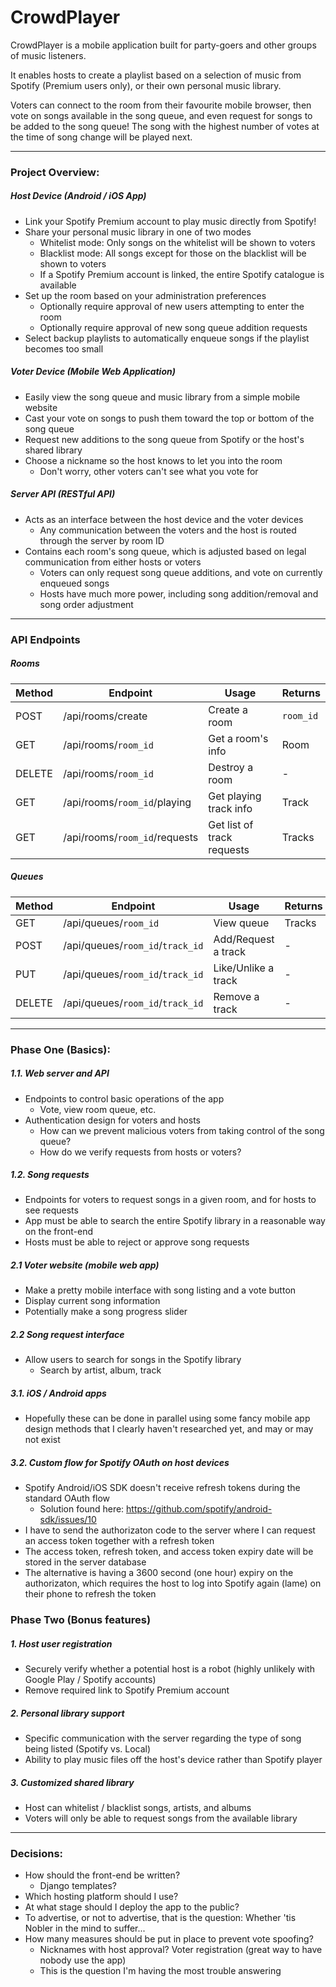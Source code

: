 # CrowdPlayer

CrowdPlayer is a mobile application built for party-goers and other groups of music listeners.

It enables hosts to create a playlist based on a selection of music from Spotify (Premium users only), or their own personal music library.

Voters can connect to the room from their favourite mobile browser, then vote on songs available in the song queue, and even request for songs to be added to the song queue! The song with the highest number of votes at the time of song change will be played next.

---
### Project Overview:

##### Host Device (Android / iOS App)
- Link your Spotify Premium account to play music directly from Spotify!
- Share your personal music library in one of two modes
	- Whitelist mode: Only songs on the whitelist will be shown to voters
	- Blacklist mode: All songs except for those on the blacklist will be shown to voters
	- If a Spotify Premium account is linked, the entire Spotify catalogue is available
- Set up the room based on your administration preferences
	- Optionally require approval of new users attempting to enter the room
	- Optionally require approval of new song queue addition requests
- Select backup playlists to automatically enqueue songs if the playlist becomes too small

##### Voter Device (Mobile Web Application)
- Easily view the song queue and music library from a simple mobile website
- Cast your vote on songs to push them toward the top or bottom of the song queue
- Request new additions to the song queue from Spotify or the host's shared library
- Choose a nickname so the host knows to let you into the room
	- Don't worry, other voters can't see what you vote for

##### Server API (RESTful API)
- Acts as an interface between the host device and the voter devices
	- Any communication between the voters and the host is routed through the server by room ID
- Contains each room's song queue, which is adjusted based on legal communication from either hosts or voters
	- Voters can only request song queue additions, and vote on currently enqueued songs
	- Hosts have much more power, including song addition/removal and song order adjustment

---
### API Endpoints

##### Rooms
|  Method  |  Endpoint  | Usage  |  Returns  |
| -------- | ---------- | ----------- | --------- |
| POST | /api/rooms/create | Create a room | `room_id` |
| GET | /api/rooms/`room_id` | Get a room's info | Room |
| DELETE | /api/rooms/`room_id` | Destroy a room | - |
| GET | /api/rooms/`room_id`/playing | Get playing track info | Track |
| GET | /api/rooms/`room_id`/requests | Get list of track requests | Tracks |

##### Queues
|  Method  |  Endpoint  |  Usage  |  Returns  |
| -------- | ---------- | ------- | --------- |
| GET | /api/queues/`room_id` | View queue | Tracks |
| POST | /api/queues/`room_id`/`track_id` | Add/Request a track | - |
| PUT | /api/queues/`room_id`/`track_id` | Like/Unlike a track | - |
| DELETE | /api/queues/`room_id`/`track_id` | Remove a track | - |


---
### Phase One (Basics):

##### 1.1. Web server and API
- Endpoints to control basic operations of the app
	- Vote, view room queue, etc.
- Authentication design for voters and hosts
	- How can we prevent malicious voters from taking control of the song queue?
	- How do we verify requests from hosts or voters?

##### 1.2. Song requests
- Endpoints for voters to request songs in a given room, and for hosts to see requests
- App must be able to search the entire Spotify library in a reasonable way on the front-end
- Hosts must be able to reject or approve song requests

##### 2.1 Voter website (mobile web app)
- Make a pretty mobile interface with song listing and a vote button
- Display current song information
- Potentially make a song progress slider

##### 2.2 Song request interface
- Allow users to search for songs in the Spotify library
	- Search by artist, album, track

##### 3.1. iOS / Android apps
- Hopefully these can be done in parallel using some fancy mobile app design methods that I clearly haven't researched yet, and may or may not exist

##### 3.2. Custom flow for Spotify OAuth on host devices
- Spotify Android/iOS SDK doesn't receive refresh tokens during the standard OAuth flow
	- Solution found here: https://github.com/spotify/android-sdk/issues/10
- I have to send the authorizaton code to the server where I can request an access token together with a refresh token
- The access token, refresh token, and access token expiry date will be stored in the server database
- The alternative is having a 3600 second (one hour) expiry on the authorizaton, which requires the host to log into Spotify again (lame) on their phone to refresh the token

### Phase Two (Bonus features)

##### 1. Host user registration
- Securely verify whether a potential host is a robot (highly unlikely with Google Play / Spotify accounts)
- Remove required link to Spotify Premium account

##### 2. Personal library support
- Specific communication with the server regarding the type of song being listed (Spotify vs. Local)
- Ability to play music files off the host's device rather than Spotify player

##### 3. Customized shared library
- Host can whitelist / blacklist songs, artists, and albums
- Voters will only be able to request songs from the available library

---
### Decisions:
- How should the front-end be written?
	- Django templates?
- Which hosting platform should I use?
- At what stage should I deploy the app to the public?
- To advertise, or not to advertise, that is the question: Whether 'tis Nobler in the mind to suffer...
- How many measures should be put in place to prevent vote spoofing?
	- Nicknames with host approval? Voter registration (great way to have nobody use the app)
	- This is the question I'm having the most trouble answering
